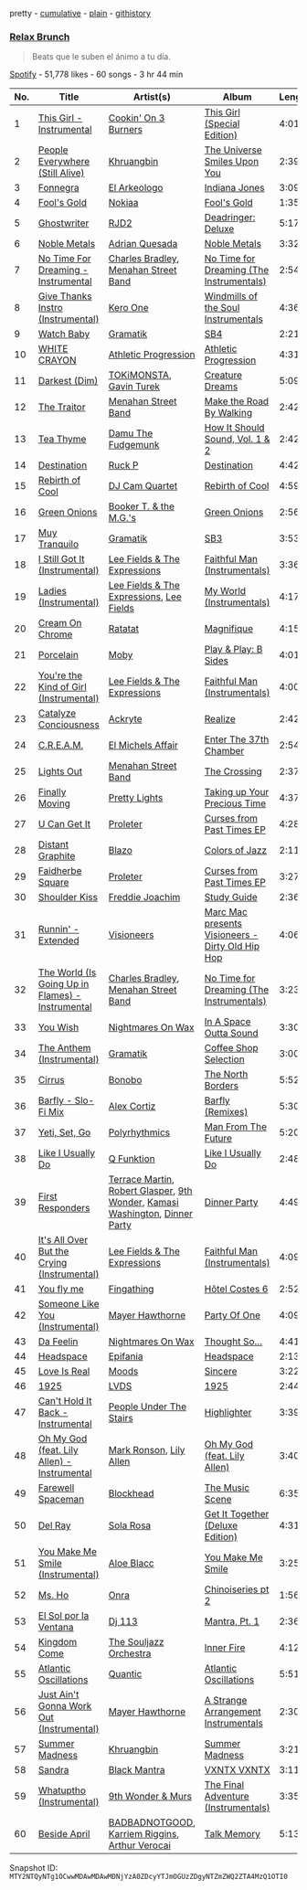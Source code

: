 pretty - [cumulative](/playlists/cumulative/37i9dQZF1DWVqFWv4EZA70.md) - [plain](/playlists/plain/37i9dQZF1DWVqFWv4EZA70) - [githistory](https://github.githistory.xyz/mackorone/spotify-playlist-archive/blob/main/playlists/plain/37i9dQZF1DWVqFWv4EZA70)

### [Relax Brunch](https://open.spotify.com/playlist/37i9dQZF1DWVqFWv4EZA70)

> Beats que le suben el ánimo a tu día.

[Spotify](https://open.spotify.com/user/spotify) - 51,778 likes - 60 songs - 3 hr 44 min

| No. | Title | Artist(s) | Album | Length |
|---|---|---|---|---|
| 1 | [This Girl \- Instrumental](https://open.spotify.com/track/5i7UCAOx9N6F6LIuVtEpRP) | [Cookin' On 3 Burners](https://open.spotify.com/artist/726MxZBpkxnnoKl6aN7mmj) | [This Girl \(Special Edition\)](https://open.spotify.com/album/5cHvz35TwKvzmdald8wL8E) | 4:01 |
| 2 | [People Everywhere \(Still Alive\)](https://open.spotify.com/track/2OQ1V0e2O56AeIo4ywuYKF) | [Khruangbin](https://open.spotify.com/artist/2mVVjNmdjXZZDvhgQWiakk) | [The Universe Smiles Upon You](https://open.spotify.com/album/2OPcQNLP8DQVumD8kBRAH3) | 2:39 |
| 3 | [Fonnegra](https://open.spotify.com/track/1NlcTmZSe7Nbd1KClwmx51) | [El Arkeologo](https://open.spotify.com/artist/6IB7haQdDZM6rdSssVRHre) | [Indiana Jones](https://open.spotify.com/album/0Zzv3eEsc54Szwm8CrZjd6) | 3:09 |
| 4 | [Fool's Gold](https://open.spotify.com/track/2qMOAJmGCJhUOJoZhtPAIb) | [Nokiaa](https://open.spotify.com/artist/0ikgHu560bYMZOOXFQnRLN) | [Fool's Gold](https://open.spotify.com/album/0fn9HuJ6H8wuIW4a1Yt9uH) | 1:35 |
| 5 | [Ghostwriter](https://open.spotify.com/track/5Nn2Dj7OQsGL6pgQ9iIzPp) | [RJD2](https://open.spotify.com/artist/1O3ZOjqFLEnbpZexcRjocn) | [Deadringer: Deluxe](https://open.spotify.com/album/7DmNwRBDJRUEFUlk3oa2Aj) | 5:17 |
| 6 | [Noble Metals](https://open.spotify.com/track/5jf20rikIBhQmhApETtfCv) | [Adrian Quesada](https://open.spotify.com/artist/07YivsJVCrmhhjzBcBtMGv) | [Noble Metals](https://open.spotify.com/album/0KS1uMeRpJNDNNSjlJf7a3) | 3:32 |
| 7 | [No Time For Dreaming \- Instrumental](https://open.spotify.com/track/6FEESiC65oKkgebXZlPc5J) | [Charles Bradley](https://open.spotify.com/artist/462T0buQ5ScBUQCRpodDRf), [Menahan Street Band](https://open.spotify.com/artist/1PryMSya1JnSAlcwYawCxp) | [No Time for Dreaming \(The Instrumentals\)](https://open.spotify.com/album/52Ad1j9o1wFWUj8DRul2sL) | 2:54 |
| 8 | [Give Thanks Instro \(Instrumental\)](https://open.spotify.com/track/1tJ0cJiI2hSY05InPQc93p) | [Kero One](https://open.spotify.com/artist/5EXuZB9s9F3ezkS7zpV8d1) | [Windmills of the Soul Instrumentals](https://open.spotify.com/album/21J9q0qN5O76XkGVUQLsM9) | 4:36 |
| 9 | [Watch Baby](https://open.spotify.com/track/6hg7Re7Eu6MfAd33G6KOKa) | [Gramatik](https://open.spotify.com/artist/179BpmLkQCRIoU68Co80f5) | [SB4](https://open.spotify.com/album/0bLCkwjclcyYzC7CxTXnFa) | 2:21 |
| 10 | [WHITE CRAYON](https://open.spotify.com/track/2XXfb3FToGrAOZKGJ1Nwhj) | [Athletic Progression](https://open.spotify.com/artist/2BBIIe7eBYThLcIrZGZb3I) | [Athletic Progression](https://open.spotify.com/album/0k2rdl136XYJRZA6nPbuw6) | 4:31 |
| 11 | [Darkest \(Dim\)](https://open.spotify.com/track/548HwuXDxj3wxRu45e0uf8) | [TOKiMONSTA](https://open.spotify.com/artist/3VwKSHAfgzV1DOHV0aANCI), [Gavin Turek](https://open.spotify.com/artist/17czHqI0Lwj2V3htvm8afG) | [Creature Dreams](https://open.spotify.com/album/2n2lsJowrhccWUuDU66cmm) | 5:09 |
| 12 | [The Traitor](https://open.spotify.com/track/1bZH8L8V2m454tdcSPEIl7) | [Menahan Street Band](https://open.spotify.com/artist/1PryMSya1JnSAlcwYawCxp) | [Make the Road By Walking](https://open.spotify.com/album/6wdxaAC6P7f6w05QadHFcB) | 2:42 |
| 13 | [Tea Thyme](https://open.spotify.com/track/2APXQ9ONhqK1GDexegeSdv) | [Damu The Fudgemunk](https://open.spotify.com/artist/7Mws36yO3takBR2WMsXOkM) | [How It Should Sound, Vol\. 1 & 2](https://open.spotify.com/album/5KIoOhlCq4pWV9aupB97KU) | 2:42 |
| 14 | [Destination](https://open.spotify.com/track/3Yw5a8qoFLRI6syccll9av) | [Ruck P](https://open.spotify.com/artist/0SIxAAknV8iR2jHcQJ9Sfn) | [Destination](https://open.spotify.com/album/0tvnTrH77t7WwR59Ww6PP2) | 4:42 |
| 15 | [Rebirth of Cool](https://open.spotify.com/track/4aNsaULjrRRMUPXP9IcDEa) | [DJ Cam Quartet](https://open.spotify.com/artist/0DkOD427BCfr11yQVvfqU9) | [Rebirth of Cool](https://open.spotify.com/album/4Qs2QGM0QfiQnnQwc032Z1) | 4:59 |
| 16 | [Green Onions](https://open.spotify.com/track/4fQMGlCawbTkH9yPPZ49kP) | [Booker T\. & the M.G.'s](https://open.spotify.com/artist/2vDV0T8sxx2ENnKXds75e5) | [Green Onions](https://open.spotify.com/album/2aGFVLz0oQPa3uxCfq9lcU) | 2:56 |
| 17 | [Muy Tranquilo](https://open.spotify.com/track/6O7qFEXmLQcOsV37wrgJDz) | [Gramatik](https://open.spotify.com/artist/179BpmLkQCRIoU68Co80f5) | [SB3](https://open.spotify.com/album/6zRPOKKIiUEQPGYnLoavVj) | 3:53 |
| 18 | [I Still Got It \(Instrumental\)](https://open.spotify.com/track/1Fq9IQT0vGQrCQ0DsQtQuz) | [Lee Fields & The Expressions](https://open.spotify.com/artist/2bToe6WyGvADJftreuXh2K) | [Faithful Man \(Instrumentals\)](https://open.spotify.com/album/1mtrVXhx0JBuv53GqqJbiG) | 3:36 |
| 19 | [Ladies \(Instrumental\)](https://open.spotify.com/track/1SGQDxceZAPK4IWffYCw8c) | [Lee Fields & The Expressions](https://open.spotify.com/artist/2bToe6WyGvADJftreuXh2K), [Lee Fields](https://open.spotify.com/artist/3MAzDpqE01xyUmzNsc0Ee0) | [My World \(Instrumentals\)](https://open.spotify.com/album/3SFxXvZr27fS5fpOWPckrI) | 4:17 |
| 20 | [Cream On Chrome](https://open.spotify.com/track/0yzfkTH0QKIAYVeTex1NKJ) | [Ratatat](https://open.spotify.com/artist/57dN52uHvrHOxijzpIgu3E) | [Magnifique](https://open.spotify.com/album/5bFeGIVw5pGnLamK7eVSef) | 4:15 |
| 21 | [Porcelain](https://open.spotify.com/track/5fJAYWoFgXm26HLNViFiUh) | [Moby](https://open.spotify.com/artist/3OsRAKCvk37zwYcnzRf5XF) | [Play & Play: B Sides](https://open.spotify.com/album/724hO8VLcKOz9b0y18wA8c) | 4:01 |
| 22 | [You're the Kind of Girl \(Instrumental\)](https://open.spotify.com/track/6gZkoHTufo7bTuMHFyppWv) | [Lee Fields & The Expressions](https://open.spotify.com/artist/2bToe6WyGvADJftreuXh2K) | [Faithful Man \(Instrumentals\)](https://open.spotify.com/album/1mtrVXhx0JBuv53GqqJbiG) | 4:00 |
| 23 | [Catalyze Conciousness](https://open.spotify.com/track/0ZStPeLfNLMH1EacArPO5W) | [Ackryte](https://open.spotify.com/artist/54xP4Co5hBxt3KDOeF9WqA) | [Realize](https://open.spotify.com/album/2WGk8lQFbPpRdecsNUCVlQ) | 2:42 |
| 24 | [C.R.E.A.M.](https://open.spotify.com/track/4bJ7tMJqfYmkKgCYzaaG4B) | [El Michels Affair](https://open.spotify.com/artist/0cLrgpG3pW4MX4nD8h6qCc) | [Enter The 37th Chamber](https://open.spotify.com/album/7ylTeGpMy2RbFDMGSnYjX5) | 2:54 |
| 25 | [Lights Out](https://open.spotify.com/track/5aqR0sE4AVaycHGVVjoZmx) | [Menahan Street Band](https://open.spotify.com/artist/1PryMSya1JnSAlcwYawCxp) | [The Crossing](https://open.spotify.com/album/1MY3VMNUb73QNJhZB92uGB) | 2:37 |
| 26 | [Finally Moving](https://open.spotify.com/track/3WS7spXVlbeC5kjePmHMQW) | [Pretty Lights](https://open.spotify.com/artist/4iVhFmG8YCCEHANGeUUS9q) | [Taking up Your Precious Time](https://open.spotify.com/album/5E5U9ckjlBvJ3qkNAAqESY) | 4:37 |
| 27 | [U Can Get It](https://open.spotify.com/track/7hgCSM590WO7HC02mgnXvh) | [Proleter](https://open.spotify.com/artist/5dCpFeKxLbycrnsjWZjha8) | [Curses from Past Times EP](https://open.spotify.com/album/5se7J0zVDdu3lH5dcw3ael) | 4:28 |
| 28 | [Distant Graphite](https://open.spotify.com/track/0mP794DC011KhYyhqwy8rQ) | [Blazo](https://open.spotify.com/artist/089rQ02K5KBRF0XRYcQ9LX) | [Colors of Jazz](https://open.spotify.com/album/4O4EW5fWTbGuI3wl2uVCQ0) | 2:11 |
| 29 | [Faidherbe Square](https://open.spotify.com/track/2hHNFmRgj2KUCeCcJH0QLP) | [Proleter](https://open.spotify.com/artist/5dCpFeKxLbycrnsjWZjha8) | [Curses from Past Times EP](https://open.spotify.com/album/5se7J0zVDdu3lH5dcw3ael) | 3:27 |
| 30 | [Shoulder Kiss](https://open.spotify.com/track/3ZB4h7rWKKIMC06EzFiuE9) | [Freddie Joachim](https://open.spotify.com/artist/0GgkfnO3Bu2CFn65ZH31TF) | [Study Guide](https://open.spotify.com/album/46LudqPGBEIX9l8FlVqe9x) | 2:36 |
| 31 | [Runnin' \- Extended](https://open.spotify.com/track/6x0fMgsxvhpiOspnhykuF2) | [Visioneers](https://open.spotify.com/artist/1PjrwJuTm8jNItVJ1GDrrD) | [Marc Mac presents Visioneers \- Dirty Old Hip Hop](https://open.spotify.com/album/7ytasfSaRrQtKyjkiiYibW) | 4:06 |
| 32 | [The World \(Is Going Up in Flames\) \- Instrumental](https://open.spotify.com/track/7dBvMFSY8mABXn4Cmq4y5g) | [Charles Bradley](https://open.spotify.com/artist/462T0buQ5ScBUQCRpodDRf), [Menahan Street Band](https://open.spotify.com/artist/1PryMSya1JnSAlcwYawCxp) | [No Time for Dreaming \(The Instrumentals\)](https://open.spotify.com/album/52Ad1j9o1wFWUj8DRul2sL) | 3:23 |
| 33 | [You Wish](https://open.spotify.com/track/2MddqD0MryxIAKS03raHsz) | [Nightmares On Wax](https://open.spotify.com/artist/4tNxq9NGKTKaX8OkZBLgf0) | [In A Space Outta Sound](https://open.spotify.com/album/76IdrUoD3S7mXFww6H78Cf) | 3:30 |
| 34 | [The Anthem \(Instrumental\)](https://open.spotify.com/track/39WiivO5yDqfhHFXsREqCE) | [Gramatik](https://open.spotify.com/artist/179BpmLkQCRIoU68Co80f5) | [Coffee Shop Selection](https://open.spotify.com/album/2Du6CyEJh7uk7nfiGATB1r) | 3:00 |
| 35 | [Cirrus](https://open.spotify.com/track/2lJ4d8MCT6ZlDRHKJ1br14) | [Bonobo](https://open.spotify.com/artist/0cmWgDlu9CwTgxPhf403hb) | [The North Borders](https://open.spotify.com/album/7sN6lCgPf1rbZYmA3edMKv) | 5:52 |
| 36 | [Barfly \- Slo\-Fi Mix](https://open.spotify.com/track/6Cq5rm1CEQcXV1bWXmL8Vq) | [Alex Cortiz](https://open.spotify.com/artist/484XUhtQMjzHZhvU0FrjCX) | [Barfly \(Remixes\)](https://open.spotify.com/album/5quziiwWuBP5sIPMqthYgm) | 5:30 |
| 37 | [Yeti, Set, Go](https://open.spotify.com/track/6BaQQK0ICJFPECwhUDkCZC) | [Polyrhythmics](https://open.spotify.com/artist/43pamwJj22NKepRqNeS412) | [Man From The Future](https://open.spotify.com/album/2eEieeGRF7ra1277V8buvn) | 5:20 |
| 38 | [Like I Usually Do](https://open.spotify.com/track/4PHqFuq0cfUP8LblrwcBaK) | [Q Funktion](https://open.spotify.com/artist/603l2mkaHaV6uvQKfuh1B3) | [Like I Usually Do](https://open.spotify.com/album/1p5jDeVqSrZvhPZiJ20Xbl) | 2:48 |
| 39 | [First Responders](https://open.spotify.com/track/1ux778Ljln0QEitz2fB4PH) | [Terrace Martin](https://open.spotify.com/artist/7MNEVabc4cs19CbzAFZmXz), [Robert Glasper](https://open.spotify.com/artist/5cM1PvItlR21WUyBnsdMcn), [9th Wonder](https://open.spotify.com/artist/4s8ZGMVf3OiPktSP4ulpqU), [Kamasi Washington](https://open.spotify.com/artist/6HQYnRM4OzToCYPpVBInuU), [Dinner Party](https://open.spotify.com/artist/6p70iKebfMSl8zbkiEwOtS) | [Dinner Party](https://open.spotify.com/album/4Wq9dC08uEtSuGc8mFwC3r) | 4:49 |
| 40 | [It's All Over But the Crying \(Instrumental\)](https://open.spotify.com/track/1WrQreMyy7L97MUSdS01xu) | [Lee Fields & The Expressions](https://open.spotify.com/artist/2bToe6WyGvADJftreuXh2K) | [Faithful Man \(Instrumentals\)](https://open.spotify.com/album/1mtrVXhx0JBuv53GqqJbiG) | 4:09 |
| 41 | [You fly me](https://open.spotify.com/track/5R4q6bsvAChmt1icAE1EWh) | [Fingathing](https://open.spotify.com/artist/7l9MYefk0544OMaA9wIPDW) | [Hôtel Costes 6](https://open.spotify.com/album/1VxdV8gGNW9JAdZ7yak3c0) | 2:52 |
| 42 | [Someone Like You \(Instrumental\)](https://open.spotify.com/track/64GFQFCscymlV0uCbo4qlu) | [Mayer Hawthorne](https://open.spotify.com/artist/4d53BMrRlQkrQMz5d59f2O) | [Party Of One](https://open.spotify.com/album/7za7wEUn5JAq6yKC2SEbnj) | 4:09 |
| 43 | [Da Feelin](https://open.spotify.com/track/4JCmpKszRvku5euErqBIPO) | [Nightmares On Wax](https://open.spotify.com/artist/4tNxq9NGKTKaX8OkZBLgf0) | [Thought So…](https://open.spotify.com/album/0nLCUby65vPnn29qRPFq4I) | 4:41 |
| 44 | [Headspace](https://open.spotify.com/track/6CkTv37VYslWD9igy0pVDG) | [Epifania](https://open.spotify.com/artist/47OYz3d3DvnXpfaJ7i0z6b) | [Headspace](https://open.spotify.com/album/1hEyaZG3Y4JqrJhWtZMEtz) | 2:13 |
| 45 | [Love Is Real](https://open.spotify.com/track/2jc8OuPiEPg8T5DhsiRmfk) | [Moods](https://open.spotify.com/artist/14uVJsPC4DByeuD0cq36ez) | [Sincere](https://open.spotify.com/album/0ZQYqKHB95vUfquyaFgJUW) | 3:22 |
| 46 | [1925](https://open.spotify.com/track/3navZS9goNH9MlBiKD1E6V) | [LVDS](https://open.spotify.com/artist/1bchORmrFrz4QUD9JhVm8s) | [1925](https://open.spotify.com/album/02JcbHQKbM8u2wRO5WHaOe) | 2:44 |
| 47 | [Can't Hold It Back \- Instrumental](https://open.spotify.com/track/0TK3fh9LH2OGfex6ns2gP2) | [People Under The Stairs](https://open.spotify.com/artist/0av074qUwLn5eyzwqoq3xh) | [Highlighter](https://open.spotify.com/album/4ZZOgZ1MOnTrN3X6bIOEIW) | 3:39 |
| 48 | [Oh My God \(feat\. Lily Allen\) \- Instrumental](https://open.spotify.com/track/5KNqTr64pJLzSrDC6P4NH6) | [Mark Ronson](https://open.spotify.com/artist/3hv9jJF3adDNsBSIQDqcjp), [Lily Allen](https://open.spotify.com/artist/13saZpZnCDWOI9D4IJhp1f) | [Oh My God \(feat\. Lily Allen\)](https://open.spotify.com/album/2NPq3xrMiBkXt6dz8LPPTN) | 3:40 |
| 49 | [Farewell Spaceman](https://open.spotify.com/track/2LH8eZOTAp4spvNCuLvZ8V) | [Blockhead](https://open.spotify.com/artist/7bHm3B3jJju0q9FUdOgp3b) | [The Music Scene](https://open.spotify.com/album/4i0QEXwMps7KIuVq5PBckJ) | 6:35 |
| 50 | [Del Ray](https://open.spotify.com/track/6wk7xDBvxOB9mC58mAiHtI) | [Sola Rosa](https://open.spotify.com/artist/5IppRAquE7RQdE9YmCKJ52) | [Get It Together \(Deluxe Edition\)](https://open.spotify.com/album/4cUzBfvfHSs6fTR7zYiHja) | 4:31 |
| 51 | [You Make Me Smile \(Instrumental\)](https://open.spotify.com/track/71On3WSmjDOUD9Jct2bzYc) | [Aloe Blacc](https://open.spotify.com/artist/0id62QV2SZZfvBn9xpmuCl) | [You Make Me Smile](https://open.spotify.com/album/24UTCXhd9ITgPpSuIkrrxM) | 3:25 |
| 52 | [Ms\. Ho](https://open.spotify.com/track/6Ns2JyCa5xtANadq8gJ67u) | [Onra](https://open.spotify.com/artist/2sAlo7Fey5cqBk5WJILSd8) | [Chinoiseries pt 2](https://open.spotify.com/album/74ZSI0MFZgtgBn3SL7JyZO) | 1:56 |
| 53 | [El Sol por la Ventana](https://open.spotify.com/track/6jo4enDzLZjNaod4zmgzXc) | [Dj 113](https://open.spotify.com/artist/4HSmtHHiNWzGZRxxvk7nPG) | [Mantra, Pt\. 1](https://open.spotify.com/album/1EQMjvDq41T3p6iiq0Kx7H) | 2:36 |
| 54 | [Kingdom Come](https://open.spotify.com/track/5uhJnZd0m9Xz3GafDeMJxK) | [The Souljazz Orchestra](https://open.spotify.com/artist/0MiCOT2cVYso39XSskiUUo) | [Inner Fire](https://open.spotify.com/album/2w28yTFohFkW0UnIGKqLdY) | 4:12 |
| 55 | [Atlantic Oscillations](https://open.spotify.com/track/4c0MBMraTqhHafXnATV1st) | [Quantic](https://open.spotify.com/artist/5ZMwoAjeDtLJ0XRwRTgaK8) | [Atlantic Oscillations](https://open.spotify.com/album/7m3CyxNH2qJ5COtYLC7PPp) | 5:51 |
| 56 | [Just Ain't Gonna Work Out \(Instrumental\)](https://open.spotify.com/track/7MeO1sSTghy5NxaHollaBx) | [Mayer Hawthorne](https://open.spotify.com/artist/4d53BMrRlQkrQMz5d59f2O) | [A Strange Arrangement Instrumentals](https://open.spotify.com/album/0SCHTqgDoJLPPvPF6Kut6z) | 2:30 |
| 57 | [Summer Madness](https://open.spotify.com/track/7fpiYh33Xph4OPj8gS8jL0) | [Khruangbin](https://open.spotify.com/artist/2mVVjNmdjXZZDvhgQWiakk) | [Summer Madness](https://open.spotify.com/album/2g0Mwf7ujbQmtZzMAhiCkp) | 3:21 |
| 58 | [Sandra](https://open.spotify.com/track/7o2RSn34h4bvZdMWA0NoFo) | [Black Mantra](https://open.spotify.com/artist/1tBlcYKEE7iWjaZ8O9nEf5) | [VXNTX VXNTX](https://open.spotify.com/album/7xFQHkRtycWyYZ4O4fbP9l) | 3:11 |
| 59 | [Whatuptho \(Instrumental\)](https://open.spotify.com/track/3cEBPjgsxmelctGjeaB7wY) | [9th Wonder & Murs](https://open.spotify.com/artist/3tf9lKXejZeU5gzGvRK5zj) | [The Final Adventure \(Instrumentals\)](https://open.spotify.com/album/0z0rbyEtYkisRJBja0FmRk) | 3:35 |
| 60 | [Beside April](https://open.spotify.com/track/4fyklTEI49emJVhsgUxl6g) | [BADBADNOTGOOD](https://open.spotify.com/artist/65dGLGjkw3UbddUg2GKQoZ), [Karriem Riggins](https://open.spotify.com/artist/6e7BQ0gM6o8ecMXRZkXxlZ), [Arthur Verocai](https://open.spotify.com/artist/1tP3R35TdPW8BMwmTPOoVZ) | [Talk Memory](https://open.spotify.com/album/594yqwr1MOvVX0UBnOWftY) | 5:13 |

Snapshot ID: `MTY2NTQyNTg1OCwwMDAwMDAwMDNjYzA0ZDcyYTJmOGUzZDgyNTZmZWQ2ZTA4MzQ1OTI0`
